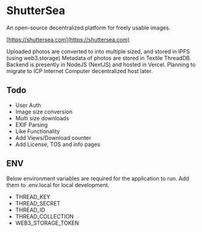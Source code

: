 # ShutterSea

An open-source decentralized platform for freely usable images.

[https://shuttersea.com](https://shuttersea.com)

Uploaded photos are converted to into multiple sized, and stored in IPFS (using web3.storage)
Metadata of photos are stored in Textile ThreadDB.
Backend is presently in NodeJS (NextJS) and hosted in Vercel. Planning to migrate to ICP Internet Computer decentralized host later. 


## Todo

- User Auth
- Image size conversion
- Multi size downloads
- EXIF Parsing
- Like Functionality
- Add Views/Download counter
- Add License, TOS and info pages


## ENV

Below environment variables are required for the application to run. Add them to .env.local for local development.

- THREAD_KEY
- THREAD_SECRET
- THREAD_ID
- THREAD_COLLECTION
- WEB3_STORAGE_TOKEN